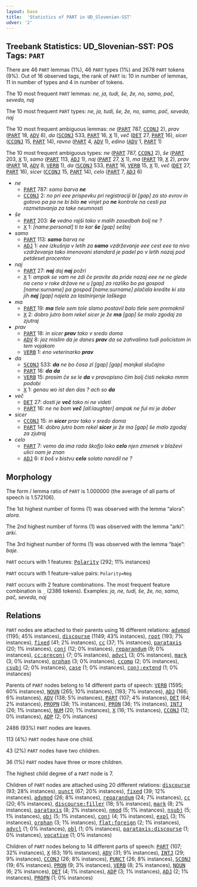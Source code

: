 ```yaml
---
layout: base
title:  'Statistics of PART in UD_Slovenian-SST'
udver: '2'
---
```


## Treebank Statistics: UD_Slovenian-SST: POS Tags: `PART`

There are 46 `PART` lemmas (1%), 46 `PART` types (1%) and 2678 `PART` tokens (9%).
Out of 16 observed tags, the rank of `PART` is: 10 in number of lemmas, 11 in number of types and 4 in number of tokens.

The 10 most frequent `PART` lemmas: <em>ne, ja, tudi, še, že, no, samo, pač, seveda, naj</em>

The 10 most frequent `PART` types:  <em>ne, ja, tudi, še, že, no, samo, pač, seveda, naj</em>

The 10 most frequent ambiguous lemmas: <em>ne</em> (<tt><a href="sl_sst-pos-PART.html">PART</a></tt> 787, <tt><a href="sl_sst-pos-CCONJ.html">CCONJ</a></tt> 2), <em>prav</em> (<tt><a href="sl_sst-pos-PART.html">PART</a></tt> 18, <tt><a href="sl_sst-pos-ADV.html">ADV</a></tt> 8), <em>da</em> (<tt><a href="sl_sst-pos-SCONJ.html">SCONJ</a></tt> 533, <tt><a href="sl_sst-pos-PART.html">PART</a></tt> 16, <tt><a href="sl_sst-pos-X.html">X</a></tt> 1), <em>več</em> (<tt><a href="sl_sst-pos-DET.html">DET</a></tt> 27, <tt><a href="sl_sst-pos-PART.html">PART</a></tt> 16), <em>sicer</em> (<tt><a href="sl_sst-pos-CCONJ.html">CCONJ</a></tt> 15, <tt><a href="sl_sst-pos-PART.html">PART</a></tt> 14), <em>ravno</em> (<tt><a href="sl_sst-pos-PART.html">PART</a></tt> 4, <tt><a href="sl_sst-pos-ADV.html">ADV</a></tt> 1), <em>edino</em> (<tt><a href="sl_sst-pos-ADV.html">ADV</a></tt> 1, <tt><a href="sl_sst-pos-PART.html">PART</a></tt> 1)

The 10 most frequent ambiguous types:  <em>ne</em> (<tt><a href="sl_sst-pos-PART.html">PART</a></tt> 787, <tt><a href="sl_sst-pos-CCONJ.html">CCONJ</a></tt> 2), <em>še</em> (<tt><a href="sl_sst-pos-PART.html">PART</a></tt> 203, <tt><a href="sl_sst-pos-X.html">X</a></tt> 1), <em>samo</em> (<tt><a href="sl_sst-pos-PART.html">PART</a></tt> 113, <tt><a href="sl_sst-pos-ADJ.html">ADJ</a></tt> 1), <em>naj</em> (<tt><a href="sl_sst-pos-PART.html">PART</a></tt> 27, <tt><a href="sl_sst-pos-X.html">X</a></tt> 1), <em>ma</em> (<tt><a href="sl_sst-pos-PART.html">PART</a></tt> 19, <tt><a href="sl_sst-pos-X.html">X</a></tt> 2), <em>prav</em> (<tt><a href="sl_sst-pos-PART.html">PART</a></tt> 18, <tt><a href="sl_sst-pos-ADV.html">ADV</a></tt> 8, <tt><a href="sl_sst-pos-VERB.html">VERB</a></tt> 1), <em>da</em> (<tt><a href="sl_sst-pos-SCONJ.html">SCONJ</a></tt> 533, <tt><a href="sl_sst-pos-PART.html">PART</a></tt> 16, <tt><a href="sl_sst-pos-VERB.html">VERB</a></tt> 15, <tt><a href="sl_sst-pos-X.html">X</a></tt> 1), <em>več</em> (<tt><a href="sl_sst-pos-DET.html">DET</a></tt> 27, <tt><a href="sl_sst-pos-PART.html">PART</a></tt> 16), <em>sicer</em> (<tt><a href="sl_sst-pos-CCONJ.html">CCONJ</a></tt> 15, <tt><a href="sl_sst-pos-PART.html">PART</a></tt> 14), <em>celo</em> (<tt><a href="sl_sst-pos-PART.html">PART</a></tt> 7, <tt><a href="sl_sst-pos-ADJ.html">ADJ</a></tt> 6)


* <em>ne</em>
  * <tt><a href="sl_sst-pos-PART.html">PART</a></tt> 787: <em>samo barva <b>ne</b></em>
  * <tt><a href="sl_sst-pos-CCONJ.html">CCONJ</a></tt> 2: <em>no pri eee prispevku pri registraciji bi [gap] za sto evrov in gotovo pa pa ne bi bilo <b>ne</b> vinjet pa <b>ne</b> kontrole na cesti pa razmetavanja za take neumnosti</em>
* <em>še</em>
  * <tt><a href="sl_sst-pos-PART.html">PART</a></tt> 203: <em><b>še</b> vedno rajši tako v malih zasedbah bolj ne ?</em>
  * <tt><a href="sl_sst-pos-X.html">X</a></tt> 1: <em>[name:personal] ti to kar <b>še</b> [gap] seštej</em>
* <em>samo</em>
  * <tt><a href="sl_sst-pos-PART.html">PART</a></tt> 113: <em><b>samo</b> barva ne</em>
  * <tt><a href="sl_sst-pos-ADJ.html">ADJ</a></tt> 1: <em>eee izkušnja v letih za <b>samo</b> vzdrževanje eee cest eee ta nivo vzdrževanja tako imenovani standard je padel po v letih nazaj pod petdeset procentov</em>
* <em>naj</em>
  * <tt><a href="sl_sst-pos-PART.html">PART</a></tt> 27: <em><b>naj</b> daj <b>naj</b> požri</em>
  * <tt><a href="sl_sst-pos-X.html">X</a></tt> 1: <em>ampak se vam ne zdi če pravite da pride nazaj eee ne ne glede na ceno v roke države ne u [gap] za razliko bo pa gospod [name:surname] pa gospod [name:surname] plačala kredite ki sta jih <b>naj</b> [gap] najela za lastninjenje laškega</em>
* <em>ma</em>
  * <tt><a href="sl_sst-pos-PART.html">PART</a></tt> 19: <em><b>ma</b> tlele sem tole slamo postavil balo tlele sem premaknil</em>
  * <tt><a href="sl_sst-pos-X.html">X</a></tt> 2: <em>dobro jutro bom rekel sicer je že <b>ma</b> [gap] še malo zgodaj za zjutraj</em>
* <em>prav</em>
  * <tt><a href="sl_sst-pos-PART.html">PART</a></tt> 18: <em>in sicer <b>prav</b> tako v sredo doma</em>
  * <tt><a href="sl_sst-pos-ADV.html">ADV</a></tt> 8: <em>jaz mislim da je danes <b>prav</b> da se zahvalimo tudi policistom in tem vojakom</em>
  * <tt><a href="sl_sst-pos-VERB.html">VERB</a></tt> 1: <em>eno veterinarko <b>prav</b></em>
* <em>da</em>
  * <tt><a href="sl_sst-pos-SCONJ.html">SCONJ</a></tt> 533: <em><b>da</b> ne bo časa zl [gap] [gap] manjkal slučajno</em>
  * <tt><a href="sl_sst-pos-PART.html">PART</a></tt> 16: <em><b>da</b> <b>da</b></em>
  * <tt><a href="sl_sst-pos-VERB.html">VERB</a></tt> 15: <em>prosim če se le <b>da</b> v pravopisno čim bolj čisti nekako mmm podobi</em>
  * <tt><a href="sl_sst-pos-X.html">X</a></tt> 1: <em>genau wo ist den das ? ach so <b>da</b></em>
* <em>več</em>
  * <tt><a href="sl_sst-pos-DET.html">DET</a></tt> 27: <em>dosti je <b>več</b> tako ni ne videti</em>
  * <tt><a href="sl_sst-pos-PART.html">PART</a></tt> 16: <em>ne ne bom <b>več</b> [all:laughter] ampak ne ful mi je dober</em>
* <em>sicer</em>
  * <tt><a href="sl_sst-pos-CCONJ.html">CCONJ</a></tt> 15: <em>in <b>sicer</b> prav tako v sredo doma</em>
  * <tt><a href="sl_sst-pos-PART.html">PART</a></tt> 14: <em>dobro jutro bom rekel <b>sicer</b> je že ma [gap] še malo zgodaj za zjutraj</em>
* <em>celo</em>
  * <tt><a href="sl_sst-pos-PART.html">PART</a></tt> 7: <em>vemo da ima rada škofjo loko <b>celo</b> njen zmenek v blaževi ulici nam je znan</em>
  * <tt><a href="sl_sst-pos-ADJ.html">ADJ</a></tt> 6: <em>ti boš v bistvu <b>celo</b> solato naredil ne ?</em>

## Morphology

The form / lemma ratio of `PART` is 1.000000 (the average of all parts of speech is 1.572106).

The 1st highest number of forms (1) was observed with the lemma “alora”: <em>alora</em>.

The 2nd highest number of forms (1) was observed with the lemma “arki”: <em>arki</em>.

The 3rd highest number of forms (1) was observed with the lemma “baje”: <em>baje</em>.

`PART` occurs with 1 features: <tt><a href="sl_sst-feat-Polarity.html">Polarity</a></tt> (292; 11% instances)

`PART` occurs with 1 feature-value pairs: `Polarity=Neg`

`PART` occurs with 2 feature combinations.
The most frequent feature combination is `_` (2386 tokens).
Examples: <em>ja, ne, tudi, še, že, no, samo, pač, seveda, naj</em>


## Relations

`PART` nodes are attached to their parents using 16 different relations: <tt><a href="sl_sst-dep-advmod.html">advmod</a></tt> (1195; 45% instances), <tt><a href="sl_sst-dep-discourse.html">discourse</a></tt> (1149; 43% instances), <tt><a href="sl_sst-dep-root.html">root</a></tt> (193; 7% instances), <tt><a href="sl_sst-dep-fixed.html">fixed</a></tt> (41; 2% instances), <tt><a href="sl_sst-dep-cc.html">cc</a></tt> (37; 1% instances), <tt><a href="sl_sst-dep-parataxis.html">parataxis</a></tt> (20; 1% instances), <tt><a href="sl_sst-dep-conj.html">conj</a></tt> (12; 0% instances), <tt><a href="sl_sst-dep-reparandum.html">reparandum</a></tt> (9; 0% instances), <tt><a href="sl_sst-dep-cc-preconj.html">cc:preconj</a></tt> (7; 0% instances), <tt><a href="sl_sst-dep-advcl.html">advcl</a></tt> (3; 0% instances), <tt><a href="sl_sst-dep-mark.html">mark</a></tt> (3; 0% instances), <tt><a href="sl_sst-dep-orphan.html">orphan</a></tt> (3; 0% instances), <tt><a href="sl_sst-dep-ccomp.html">ccomp</a></tt> (2; 0% instances), <tt><a href="sl_sst-dep-csubj.html">csubj</a></tt> (2; 0% instances), <tt><a href="sl_sst-dep-case.html">case</a></tt> (1; 0% instances), <tt><a href="sl_sst-dep-conj-extend.html">conj:extend</a></tt> (1; 0% instances)

Parents of `PART` nodes belong to 14 different parts of speech: <tt><a href="sl_sst-pos-VERB.html">VERB</a></tt> (1595; 60% instances), <tt><a href="sl_sst-pos-NOUN.html">NOUN</a></tt> (265; 10% instances),  (193; 7% instances), <tt><a href="sl_sst-pos-ADJ.html">ADJ</a></tt> (166; 6% instances), <tt><a href="sl_sst-pos-ADV.html">ADV</a></tt> (138; 5% instances), <tt><a href="sl_sst-pos-PART.html">PART</a></tt> (107; 4% instances), <tt><a href="sl_sst-pos-DET.html">DET</a></tt> (64; 2% instances), <tt><a href="sl_sst-pos-PROPN.html">PROPN</a></tt> (38; 1% instances), <tt><a href="sl_sst-pos-PRON.html">PRON</a></tt> (36; 1% instances), <tt><a href="sl_sst-pos-INTJ.html">INTJ</a></tt> (26; 1% instances), <tt><a href="sl_sst-pos-NUM.html">NUM</a></tt> (20; 1% instances), <tt><a href="sl_sst-pos-X.html">X</a></tt> (16; 1% instances), <tt><a href="sl_sst-pos-CCONJ.html">CCONJ</a></tt> (12; 0% instances), <tt><a href="sl_sst-pos-ADP.html">ADP</a></tt> (2; 0% instances)

2486 (93%) `PART` nodes are leaves.

113 (4%) `PART` nodes have one child.

43 (2%) `PART` nodes have two children.

36 (1%) `PART` nodes have three or more children.

The highest child degree of a `PART` node is 7.

Children of `PART` nodes are attached using 20 different relations: <tt><a href="sl_sst-dep-discourse.html">discourse</a></tt> (93; 28% instances), <tt><a href="sl_sst-dep-punct.html">punct</a></tt> (67; 20% instances), <tt><a href="sl_sst-dep-fixed.html">fixed</a></tt> (39; 12% instances), <tt><a href="sl_sst-dep-advmod.html">advmod</a></tt> (26; 8% instances), <tt><a href="sl_sst-dep-reparandum.html">reparandum</a></tt> (24; 7% instances), <tt><a href="sl_sst-dep-cc.html">cc</a></tt> (20; 6% instances), <tt><a href="sl_sst-dep-discourse-filler.html">discourse:filler</a></tt> (18; 5% instances), <tt><a href="sl_sst-dep-mark.html">mark</a></tt> (8; 2% instances), <tt><a href="sl_sst-dep-parataxis.html">parataxis</a></tt> (8; 2% instances), <tt><a href="sl_sst-dep-nmod.html">nmod</a></tt> (5; 1% instances), <tt><a href="sl_sst-dep-nsubj.html">nsubj</a></tt> (5; 1% instances), <tt><a href="sl_sst-dep-obj.html">obj</a></tt> (5; 1% instances), <tt><a href="sl_sst-dep-conj.html">conj</a></tt> (4; 1% instances), <tt><a href="sl_sst-dep-expl.html">expl</a></tt> (3; 1% instances), <tt><a href="sl_sst-dep-orphan.html">orphan</a></tt> (3; 1% instances), <tt><a href="sl_sst-dep-flat-foreign.html">flat:foreign</a></tt> (2; 1% instances), <tt><a href="sl_sst-dep-advcl.html">advcl</a></tt> (1; 0% instances), <tt><a href="sl_sst-dep-obl.html">obl</a></tt> (1; 0% instances), <tt><a href="sl_sst-dep-parataxis-discourse.html">parataxis:discourse</a></tt> (1; 0% instances), <tt><a href="sl_sst-dep-vocative.html">vocative</a></tt> (1; 0% instances)

Children of `PART` nodes belong to 14 different parts of speech: <tt><a href="sl_sst-pos-PART.html">PART</a></tt> (107; 32% instances), <tt><a href="sl_sst-pos-X.html">X</a></tt> (63; 19% instances), <tt><a href="sl_sst-pos-ADV.html">ADV</a></tt> (31; 9% instances), <tt><a href="sl_sst-pos-INTJ.html">INTJ</a></tt> (29; 9% instances), <tt><a href="sl_sst-pos-CCONJ.html">CCONJ</a></tt> (26; 8% instances), <tt><a href="sl_sst-pos-PUNCT.html">PUNCT</a></tt> (26; 8% instances), <tt><a href="sl_sst-pos-SCONJ.html">SCONJ</a></tt> (19; 6% instances), <tt><a href="sl_sst-pos-PRON.html">PRON</a></tt> (9; 3% instances), <tt><a href="sl_sst-pos-VERB.html">VERB</a></tt> (8; 2% instances), <tt><a href="sl_sst-pos-NOUN.html">NOUN</a></tt> (6; 2% instances), <tt><a href="sl_sst-pos-DET.html">DET</a></tt> (4; 1% instances), <tt><a href="sl_sst-pos-ADP.html">ADP</a></tt> (3; 1% instances), <tt><a href="sl_sst-pos-ADJ.html">ADJ</a></tt> (2; 1% instances), <tt><a href="sl_sst-pos-PROPN.html">PROPN</a></tt> (1; 0% instances)

